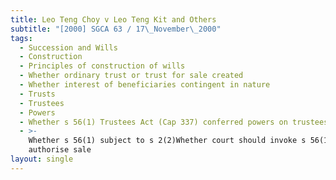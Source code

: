 ```yaml
---
title: Leo Teng Choy v Leo Teng Kit and Others
subtitle: "[2000] SGCA 63 / 17\_November\_2000"
tags:
  - Succession and Wills
  - Construction
  - Principles of construction of wills
  - Whether ordinary trust or trust for sale created
  - Whether interest of beneficiaries contingent in nature
  - Trusts
  - Trustees
  - Powers
  - Whether s 56(1) Trustees Act (Cap 337) conferred powers on trustees
  - >-
    Whether s 56(1) subject to s 2(2)Whether court should invoke s 56(1) to
    authorise sale
layout: single
---
```


